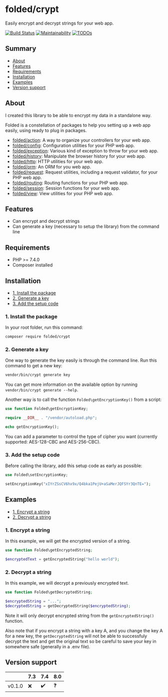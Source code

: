 # folded/crypt

Easily encrypt and decrypt strings for your web app.

[![Build Status](https://travis-ci.com/folded-php/crypt.svg?branch=master)](https://travis-ci.com/folded-php/crypt) [![Maintainability](https://api.codeclimate.com/v1/badges/8e59f7e6108adc65ca6b/maintainability)](https://codeclimate.com/github/folded-php/crypt/maintainability) [![TODOs](https://img.shields.io/endpoint?url=https://api.tickgit.com/badge?repo=github.com/folded-php/crypt)](https://www.tickgit.com/browse?repo=github.com/folded-php/crypt)

## Summary

- [About](#about)
- [Features](#features)
- [Requirements](#requirements)
- [Installation](#installation)
- [Examples](#examples)
- [Version support](#version-support)

## About

I created this library to be able to encrypt my data in a standalone way.

Folded is a constellation of packages to help you setting up a web app easily, using ready to plug in packages.

- [folded/action](https://github.com/folded-php/action): A way to organize your controllers for your web app.
- [folded/config](https://github.com/folded-php/config): Configuration utilities for your PHP web app.
- [folded/exception](https://github.com/folded-php/exception): Various kind of exception to throw for your web app.
- [folded/history](https://github.com/folded-php/history): Manipulate the browser history for your web app.
- [folded/http](https://github.com/folded-php/http): HTTP utilities for your web app.
- [folded/orm](https://github.com/folded-php/orm): An ORM for you web app.
- [folded/request](https://github.com/folded-php/request): Request utilities, including a request validator, for your PHP web app.
- [folded/routing](https://github.com/folded-php/routing): Routing functions for your PHP web app.
- [folded/session](https://github.com/folded-php/session): Session functions for your web app.
- [folded/view](https://github.com/folded-php/view): View utilities for your PHP web app.

## Features

- Can encrypt and decrypt strings
- Can generate a key (necessary to setup the library) from the command line

## Requirements

- PHP >= 7.4.0
- Composer installed

## Installation

- [1. Install the package](#1-install-the-package)
- [2. Generate a key](#2-generate-a-key)
- [3. Add the setup code](#3-add-the-setup-code)

### 1. Install the package

In your root folder, run this command:

```bash
composer require folded/crypt
```

### 2. Generate a key

One way to generate the key easily is through the command line. Run this command to get a new key:

```bash
vendor/bin/crypt generate key
```

You can get more information on the available option by running `vendor/bin/crypt generate --help`.

Another way is to call the function `Folded\getEncryptionKey()` from a script:

```php
use function Folded\getEncryptionKey;

require __DIR__ . "/vendor/autoload.php";

echo getEncryptionKey();
```

You can add a parameter to control the type of cipher you want (currently supported: AES-128-CBC and AES-256-CBC).

### 3. Add the setup code

Before calling the library, add this setup code as early as possible:

```php
use Folded\setEncryptionKey;

setEncryptionKey("xIYrZSsCV6hx9x/Q4bka1PejU+aSaMerJQFSYr3QnTE=");
```

## Examples

- [1. Encrypt a string](#1-encrypt-a-string)
- [2. Decrypt a string](#2-decrypt-a-string)

### 1. Encrypt a string

In this example, we will get the encrypted version of a string.

```php
use function Folded\getEncryptedString;

$encryptedText = getEncryptedString("hello world");
```

### 2. Decrypt a string

In this example, we will decrypt a previously encrypted text.

```php
use function Folded\getDecryptedString;

$encryptedString = "...";
$decryptedString = getDecryptedString($encryptedString);
```

Note it will only decrypt encrypted string from the `getEncryptedString()` function.

Also note that if you encrypt a string with a key A, and you change the key A for a new key, the `getDecryptedString` will not be able to successfuly decrypt the text and get the original text so be careful to save your key in somewhere safe (generally in a .env file).

## Version support

|        | 7.3 | 7.4 | 8.0 |
| ------ | --- | --- | --- |
| v0.1.0 | ❌  | ✔️  | ❓  |
